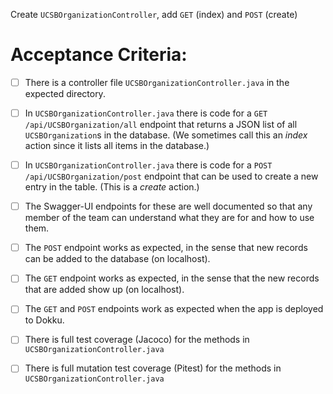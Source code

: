 Create `UCSBOrganizationController`, add `GET` (index) and `POST` (create)

# Acceptance Criteria:

- [ ] There is a controller file `UCSBOrganizationController.java`
      in the expected directory.
- [ ] In `UCSBOrganizationController.java` there is 
      code for a `GET /api/UCSBOrganization/all` endpoint 
      that returns a JSON list of all `UCSBOrganization`s in the database.
      (We sometimes call this an *index* action since it lists all
      items in the database.)
- [ ] In `UCSBOrganizationController.java` there is 
      code for a `POST /api/UCSBOrganization/post` endpoint
      that can be used to create a new entry in the table. (This
      is a *create* action.)
- [ ] The Swagger-UI endpoints for these are well documented so that
      any member of the team can understand what they are for and
      how to use them.
- [ ] The `POST` endpoint works as expected, in the sense that new
      records can be added to the database (on localhost).
- [ ] The `GET` endpoint works as expected, in the sense that the new
      records that are added show up (on localhost).
- [ ] The `GET` and `POST` endpoints work as expected when the 
      app is deployed to Dokku.
- [ ] There is full test coverage (Jacoco) for the methods in 
      `UCSBOrganizationController.java`
- [ ] There is full mutation test coverage (Pitest) for the methods in
      `UCSBOrganizationController.java`



